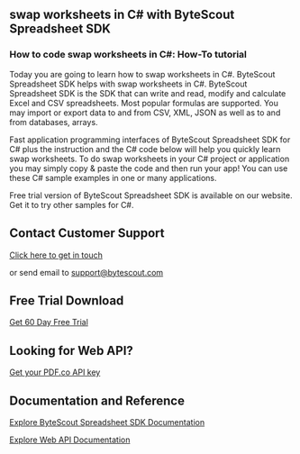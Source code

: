 ## swap worksheets in C# with ByteScout Spreadsheet SDK

### How to code swap worksheets in C#: How-To tutorial

Today you are going to learn how to swap worksheets in C#. ByteScout Spreadsheet SDK helps with swap worksheets in C#. ByteScout Spreadsheet SDK is the SDK that can write and read, modify and calculate Excel and CSV spreadsheets. Most popular formulas are supported. You may import or export data to and from CSV, XML, JSON as well as to and from databases, arrays.

Fast application programming interfaces of ByteScout Spreadsheet SDK for C# plus the instruction and the C# code below will help you quickly learn swap worksheets. To do swap worksheets in your C# project or application you may simply copy & paste the code and then run your app! You can use these C# sample examples in one or many applications.

Free trial version of ByteScout Spreadsheet SDK is available on our website. Get it to try other samples for C#.

## Contact Customer Support

[Click here to get in touch](https://bytescout.zendesk.com/hc/en-us/requests/new?subject=ByteScout%20Spreadsheet%20SDK%20Question)

or send email to [support@bytescout.com](mailto:support@bytescout.com?subject=ByteScout%20Spreadsheet%20SDK%20Question) 

## Free Trial Download

[Get 60 Day Free Trial](https://bytescout.com/download/web-installer?utm_source=github-readme)

## Looking for Web API? 

[Get your PDF.co API key](https://pdf.co/documentation/api?utm_source=github-readme)

## Documentation and Reference

[Explore ByteScout Spreadsheet SDK Documentation](https://bytescout.com/documentation/index.html?utm_source=github-readme)

[Explore Web API Documentation](https://pdf.co/documentation/api?utm_source=github-readme)